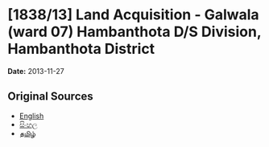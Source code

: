 # [1838/13] Land Acquisition - Galwala (ward 07) Hambanthota D/S Division, Hambanthota District

**Date:** 2013-11-27

## Original Sources

- [English](https://documents.gov.lk/view/extra-gazettes/2013/11/1838-13_E.pdf)
- [සිංහල](https://documents.gov.lk/view/extra-gazettes/2013/11/1838-13_S.pdf)
- [தமிழ்](https://documents.gov.lk/view/extra-gazettes/2013/11/1838-13_T.pdf)
